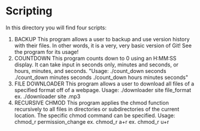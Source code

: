 # Scripting

In this directory you will find four scripts:

1. BACKUP
    This program allows a user to backup and use version history with their files. In other words, it is a very, very basic version of Git!
    See the program for its usage!
2. COUNTDOWN
    This program counts down to 0 using an H:MM:SS display. It can take input in seconds only, minutes and seconds, or hours, minutes, and seconds.
    "Usage: ./count_down seconds
		        ./count_down minutes seconds
		        ./count_down hours minutes seconds"
3. FILE DOWNLOADER
    This program allows a user to download all files of a specified format off of a webpage.
    Usage: ./downloader site file_format
          ex. ./downloader site .mp3
4. RECURSIVE CHMOD
    This program applies the chmod function recursively to all files in directories or subdirectories
    of the current location. The specific chmod command can be specified.
    Usage: chmod_r permission_change
          ex. chmod_r a+r
          ex. chmod_r u+r
